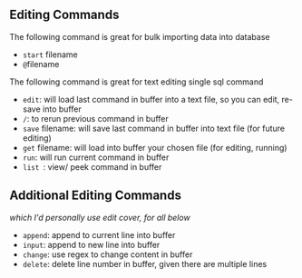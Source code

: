 ## Editing Commands
The following command is great for bulk importing data into database
- `start` filename
- `@`filename

The following command is great for text editing single sql command
- `edit`: will load last command in buffer into a text file, so you can edit, re-save into buffer
- `/`: to rerun previous command in buffer
- `save` filename: will save last command in buffer into text file (for future editing)
- `get` filename: will load into buffer your chosen file (for editing, running)
- `run`: will run current command in buffer
- `list `: view/ peek command in buffer

## Additional Editing Commands 
*which I'd personally use edit cover, for all below*
- `append`: append to current line into buffer
- `input`: append to new line into buffer 
- `change`: use regex to change content in buffer
- `delete`: delete line number in buffer, given there are multiple lines 


